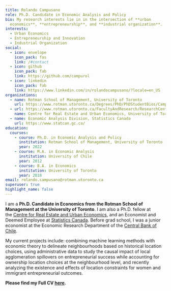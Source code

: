 ```yaml
---
title: Rolando Campusano
role: Ph.D. Candidate in Economic Analysis and Policy
bio: My research interests lie in in the intersection of **urban
  economics**, **entrepreneurship**, and **industrial organization**.
interests:
  - Urban Economics
  - Entrepreneurship and Innovation
  - Industrial Organization
social:
  - icon: envelope
    icon_pack: fas
    link: /#contact
  - icon: github
    icon_pack: fab
    link: https://github.com/campurol
  - icon: linkedin
    icon_pack: fab
    link: https://www.linkedin.com/in/rolandocampusano/?locale=en_US
organizations:
  - name: Rotman School of Management, University of Toronto
    url: https://www.rotman.utoronto.ca/Degrees/PhD/PhDStudentBios/Campusano-Rolando
  - url: https://www.rotman.utoronto.ca/FacultyAndResearch/ResearchCentres/CRE
    name: Centre for Real Estate and Urban Economics, University of Toronto
  - name: Economic Analysis Division, Statistics Canada
    url: https://www.statcan.gc.ca/
education:
  courses:
    - course: Ph.D. in Economic Analysis and Policy
      institution: Rotman School of Management, University of Toronto
      year: 2022
    - course: M.A. in Economic Analysis
      institution: University of Chile
      year: 2012
    - course: B.A. in Economics
      institution: University of Toronto
      year: 2010
email: rolando.campusano@rotman.utoronto.ca
superuser: true
highlight_name: false
---
```

I am a **Ph.D. Candidate in Economics from the Rotman School of Management at the University of Toronto**. I am also a Ph.D. fellow at the [Centre for Real Estate and Urban Economics](https://www.rotman.utoronto.ca/FacultyAndResearch/ResearchCentres/CRE), and an Economist and Deemed Employee at [Statistics Canada](https://www.statcan.gc.ca/eng/start). Before grad school, I was a junior economist at the Economic Research Department of the [Central Bank of Chile](https://www.bcentral.cl/en/home).

My current projects include: combining machine learning methods with economic theory to delineate neighbourhoods based on historical location choices, using administrative data to study the causal impact of local agglomeration spillovers on entrepreneurial success while accounting for ownership location choices at the neighbourhood level, and recently analyzing the existence and effects of location constraints for women and immigrant entrepreneurial outcomes.

**Please find my Full CV [here](https://www.google.com/url?q=https%3A%2F%2Fwww.dropbox.com%2Fs%2F4puxakaozx51bbe%2FCV_RCG_May2020.pdf%3Fraw%3D1&sa=D&sntz=1&usg=AFQjCNFZ9SPn6ZpJ1J85gm4k_WuzcamKgw).**